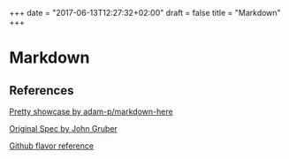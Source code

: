 +++
date = "2017-06-13T12:27:32+02:00"
draft = false
title = "Markdown"
+++

# Markdown

## References
[Pretty showcase by adam-p/markdown-here](https://github.com/adam-p/markdown-here/wiki/Markdown-Cheatsheet)

[Original Spec by John Gruber](http://daringfireball.net/projects/markdown/)

[Github flavor reference](http://github.github.com/github-flavored-markdown/)